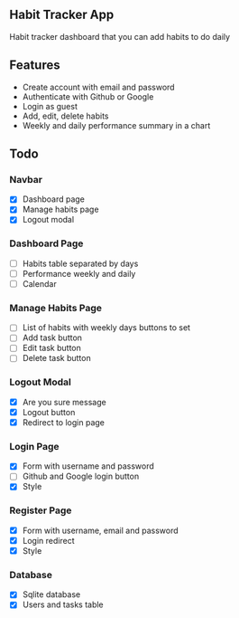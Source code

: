 ## Habit Tracker App

Habit tracker dashboard that you can add habits to do daily

## Features

-   Create account with email and password
-   Authenticate with Github or Google
-   Login as guest
-   Add, edit, delete habits
-   Weekly and daily performance summary in a chart

## Todo

### Navbar

-   [x] Dashboard page
-   [x] Manage habits page
-   [x] Logout modal

### Dashboard Page

-   [ ] Habits table separated by days
-   [ ] Performance weekly and daily
-   [ ] Calendar

### Manage Habits Page

-   [ ] List of habits with weekly days buttons to set
-   [ ] Add task button
-   [ ] Edit task button
-   [ ] Delete task button

### Logout Modal

-   [x] Are you sure message
-   [x] Logout button
-   [x] Redirect to login page

### Login Page

-   [x] Form with username and password
-   [ ] Github and Google login button
-   [x] Style

### Register Page

-   [x] Form with username, email and password
-   [x] Login redirect
-   [x] Style

### Database

-   [x] Sqlite database
-   [x] Users and tasks table
